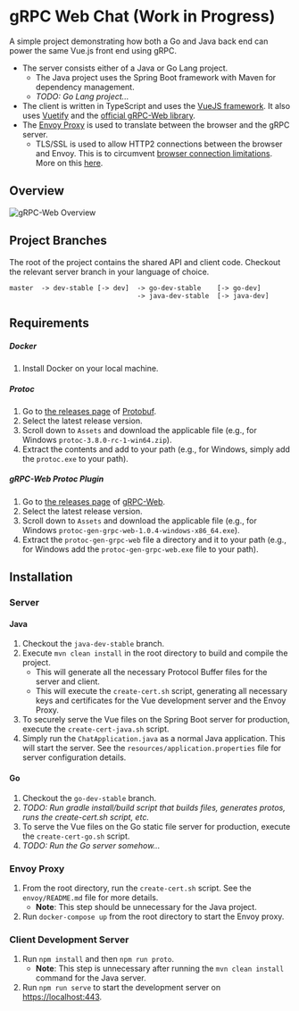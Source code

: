 # gRPC Web Chat (Work in Progress)
A simple project demonstrating how both a Go and Java back end can power the same Vue.js front end using gRPC. 

* The server consists either of a Java or Go Lang project.
    * The Java project uses the Spring Boot framework with Maven for dependency management.
    * _TODO: Go Lang project..._
* The client is written in TypeScript and uses the [VueJS framework](https://github.com/vuejs/vue). It also uses [Vuetify](https://github.com/vuetifyjs/vuetify) and the [official gRPC-Web library](https://github.com/grpc/grpc-web).
* The [Envoy Proxy](https://github.com/envoyproxy/envoy) is used to translate between the browser and the gRPC server.
    * TLS/SSL is used to allow HTTP2 connections between the browser and Envoy. This is to circumvent [browser connection limitations](https://docs.pushtechnology.com/cloud/latest/manual/html/designguide/solution/support/connection_limitations.html). More on this [here](https://github.com/grpc/grpc-web/issues/522).

## Overview

![gRPC-Web Overview](https://i.ibb.co/bWjrTzb/grpc-diagram.png)

## Project Branches
The root of the project contains the shared API and client code. Checkout the relevant server branch in your language of choice. 

```
master  -> dev-stable [-> dev]  -> go-dev-stable    [-> go-dev]
                                -> java-dev-stable  [-> java-dev]
```

## Requirements
##### Docker
1. Install Docker on your local machine.

##### Protoc
1. Go to [the releases page](https://github.com/protocolbuffers/protobuf/releases)  of [Protobuf](https://github.com/protocolbuffers/protobuf).
2. Select the latest release version.
3. Scroll down to `Assets` and download the applicable file (e.g., for Windows `protoc-3.8.0-rc-1-win64.zip`).
4. Extract the contents and add to your path (e.g., for Windows, simply add the `protoc.exe` to your path).

##### gRPC-Web Protoc Plugin
1. Go to [the releases page](https://github.com/grpc/grpc-web/releases)  of [gRPC-Web](https://github.com/grpc/grpc-web).
2. Select the latest release version.
3. Scroll down to `Assets` and download the applicable file (e.g., for Windows `protoc-gen-grpc-web-1.0.4-windows-x86_64.exe`).
4. Extract the `protoc-gen-grpc-web` file a directory and it to your path (e.g., for Windows add the `protoc-gen-grpc-web.exe` file to your path).

## Installation

### Server

#### Java
1. Checkout the `java-dev-stable` branch.
2. Execute `mvn clean install` in the root directory to build and compile the project. 
    * This will generate all the necessary Protocol Buffer files for the server and client.
    * This will execute the `create-cert.sh` script, generating all necessary keys and certificates for the Vue development server and the Envoy Proxy.
3. To securely serve the Vue files on the Spring Boot server for production, execute the `create-cert-java.sh` script.
4. Simply run the `ChatApplication.java` as a normal Java application. This will start the server. See the `resources/application.properties` file for server configuration details.

#### Go
1. Checkout the `go-dev-stable` branch.
2. _TODO: Run gradle install/build script that builds files, generates protos, runs the create-cert.sh script, etc._ 
3. To serve the Vue files on the Go static file server for production, execute the `create-cert-go.sh` script.
4. _TODO: Run the Go server somehow..._

### Envoy Proxy
1. From the root directory, run the `create-cert.sh` script. See the `envoy/README.md` file for more details. 
    * **Note**: This step should be unnecessary for the Java project.
2. Run `docker-compose up` from the root directory to start the Envoy proxy.

### Client Development Server
1. Run `npm install` and then `npm run proto`.
    * **Note**: This step is unnecessary after running the `mvn clean install` command for the Java server.
2. Run `npm run serve` to start the development server on [https://localhost:443](https://localhost:443).
